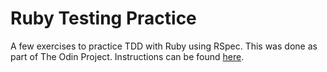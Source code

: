 # Ruby Testing Practice

A few exercises to practice TDD with Ruby using RSpec. This was done as part of The Odin Project. Instructions can be found [here](http://www.theodinproject.com/web-development-101/ruby).